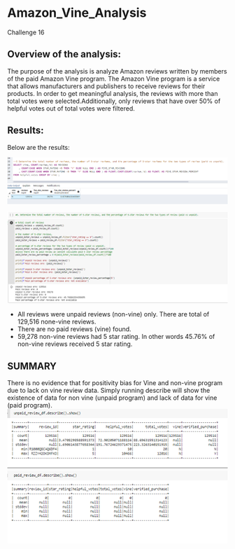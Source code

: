 # Amazon_Vine_Analysis
Challenge 16
## Overview of the analysis: 

The purpose of the analysis is analyze Amazon reviews written by members of the paid Amazon Vine program. The Amazon Vine program is a service that allows manufacturers and publishers to receive reviews for their products. 
In order to get meaningful analysis, the reviews with more than total votes were selected.Additionally, only reviews that have over 50% of helpful votes out of total votes were filtered.
 

## Results:
Below are the results: 

![myimage-alt-tag](./Resources/SLQResult_5.png) 

![myimage-alt-tag](./Resources/CollabResult_5.png) 


* All reviews were unpaid reviews (non-vine) only. There are total of 129,516 none-vine reviews.
* There are no paid reviews (vine) found. 
* 59,278 non-vine reviews had 5 star rating. In other words 45.76% of non-vine reviews received 5 star rating. 

 

## SUMMARY 
There is no evidence that for positivity bias for Vine and non-vine program due to lack on vine review data. Simply running describe will show the existence of data for non vine (unpaid program) and lack of data for vine (paid program).
![myimage-alt-tag](./Resources/Summary.png) 
   